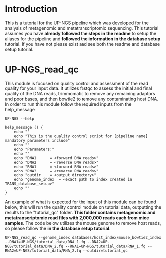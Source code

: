 # Introduction

This is a tutorial for the UP-NGS pipeline which was developed for the analysis of metagenomic and metatranscriptomic sequencing. This tutorial assumes you have **already followed the steps in the readme** to setup the aliases for the pipeline and **followed the information in the database setup** tutorial. 
If you have not please exist and see both the readme and database setup tutorial.

# UP-NGS_read_qc

This module is focused on quality control and assessment of the read quality for your input data. It utilizes fastqc to assess the initial and final quality of the DNA reads, trimmomatic to remove any remaining adaptors and poor bases, and then bowtie2 to remove any contaminating host DNA. 
In order to run this module follow the required inputs from the help_message

```
UP-NGS --help

help_message () {
	echo ""
	echo "This is the quality control script for [pipeline name] mandatory parameters include"
	echo ""
	echo "Parameters:"
	echo ""
	echo "DNA1      = <forward DNA reads>"
	echo "DNA2      = <reverse DNA reads>"
	echo "RNA1      = <forward RNA reads>"
	echo "RNA2      = <reverse RNA reads>"
	echo "outdir    = <output directory>"
	echo "genome_index  = <exact path to index created in TRANS_database_setup>"
	echo ""
}
```

An example of what is expected for the input of this module can be found below, this will run the quality control module on tutorial data, outputting the results to the "tutorial_qc" folder. **This folder contains metagenomic and metatranscriptomic read files with 2,000,000 reads each from mice samples**.
The code below utilizes the mouse genome to remove host reads, so please follow the **in the database setup tutorial**.

```
UP-NGS_read_qc --genome_index databases/host_index/mouse_bowtie2_index --DNA1=UP-NGS/tutorial_data/DNA_1.fq --DNA2=UP-NGS/tutorial_data/DNA_2.fq --RNA1=UP-NGS/tutorial_data/RNA_1.fq --RNA2=UP-NGS/tutorial_data/RNA_2.fq --outdir=tutorial_qc
```
